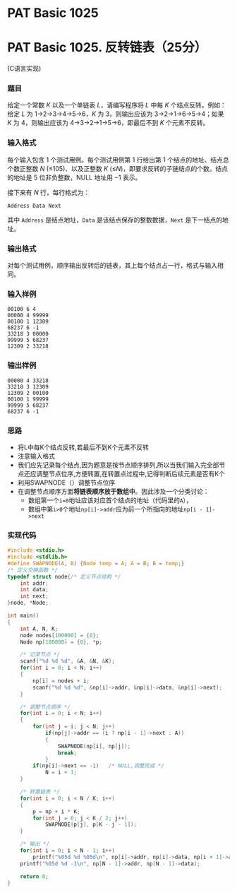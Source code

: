 # PAT Basic 1025


# PAT Basic 1025. 反转链表（25分）

 (C语言实现)
<!--more-->

### 题目

给定一个常数 *K* 以及一个单链表 *L*，请编写程序将 *L* 中每 *K* 个结点反转。例如：给定 *L* 为 1→2→3→4→5→6，*K* 为 3，则输出应该为 3→2→1→6→5→4；如果 *K* 为 4，则输出应该为 4→3→2→1→5→6，即最后不到 *K* 个元素不反转。



### 输入格式

每个输入包含 1 个测试用例。每个测试用例第 1 行给出第 1 个结点的地址、结点总个数正整数 *N* (≤105)、以及正整数 *K* (≤*N*)，即要求反转的子链结点的个数。结点的地址是 5 位非负整数，NULL 地址用 −1 表示。

接下来有 *N* 行，每行格式为：

```
Address Data Next
```

其中 `Address` 是结点地址，`Data` 是该结点保存的整数数据，`Next` 是下一结点的地址。



### 输出格式

对每个测试用例，顺序输出反转后的链表，其上每个结点占一行，格式与输入相同。



### 输入样例

```
00100 6 4
00000 4 99999
00100 1 12309
68237 6 -1
33218 3 00000
99999 5 68237
12309 2 33218
```

### 输出样例

```
00000 4 33218
33218 3 12309
12309 2 00100
00100 1 99999
99999 5 68237
68237 6 -1
```



### 思路

- 将L中每K个结点反转,若最后不到K个元素不反转
- 注意输入格式
- 我们应先记录每个结点,因为题意是按节点顺序排列,所以当我们输入完全部节点还应调整节点位序,方便转置,在转置点过程中,记得判断后续元素是否有K个
- 利用SWAPNODE（）调整节点位序
- 在调整节点顺序方面**将链表顺序放于数组中**。因此涉及一个分类讨论：
  - 数组第一个`i=0`地址应该对应首个结点的地址（代码里的`A`），
  - 数组中第`i>0`个地址`np[i]->addr`应为前一个所指向的地址`np[i - 1]->next`

### 实现代码

```c
#include <stdio.h>
#include <stdlib.h>
#define SWAPNODE(A, B) {Node temp = A; A = B; B = temp;}
/* 定义交换函数 */
typedef struct node{/* 定义节点结构 */
    int addr;
    int data;
    int next;
}node, *Node;

int main()
{	
    int A, N, K;
    node nodes[100000] = {0};
    Node np[100000] = {0}, *p;

    /* 记录节点 */
    scanf("%d %d %d", &A, &N, &K);
    for(int i = 0; i < N; i++)
    {
        np[i] = nodes + i;
        scanf("%d %d %d", &np[i]->addr, &np[i]->data, &np[i]->next);
    }

    /* 调整节点顺序 */
    for(int i = 0; i < N; i++)
    {
        for(int j = i; j < N; j++)
            if(np[j]->addr == (i ? np[i - 1]->next : A))
            {
                SWAPNODE(np[i], np[j]);
                break;
            }
        if(np[i]->next == -1)   /* NULL,调整完成 */
            N = i + 1;
    }

    /* 转置链表 */
    for(int i = 0; i < N / K; i++)
    {
        p = np + i * K;
        for(int j = 0; j < K / 2; j++)
            SWAPNODE(p[j], p[K - j - 1]);
    }

    /* 输出 */
    for(int i = 0; i < N - 1; i++)
        printf("%05d %d %05d\n", np[i]->addr, np[i]->data, np[i + 1]->addr);
    printf("%05d %d -1\n", np[N - 1]->addr, np[N - 1]->data);

    return 0;
}
```


